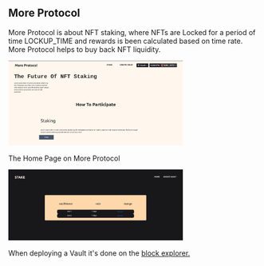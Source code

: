 ## More Protocol

More Protocol is about NFT staking, where NFTs are Locked for a period of time LOCKUP_TIME and rewards is been calculated based on time rate.
More Protocol helps to buy back NFT liquidity.

<p>
  <img src="./img/home.png" width="350">
</p>

The Home Page on More Protocol

<p>
  <img src="./img/stake.png" width="350">
</p>

When deploying a Vault it's done on the <a href ="https://goerli.etherscan.io/address/0x9018497AC0a1369c8cD1Fa4F39f7213161B84363#readContract">block explorer. </a> 